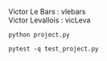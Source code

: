 Victor Le Bars : vlebars  
Victor Levallois : vicLeva

```
python project.py
```

```
pytest -q test_project.py
```